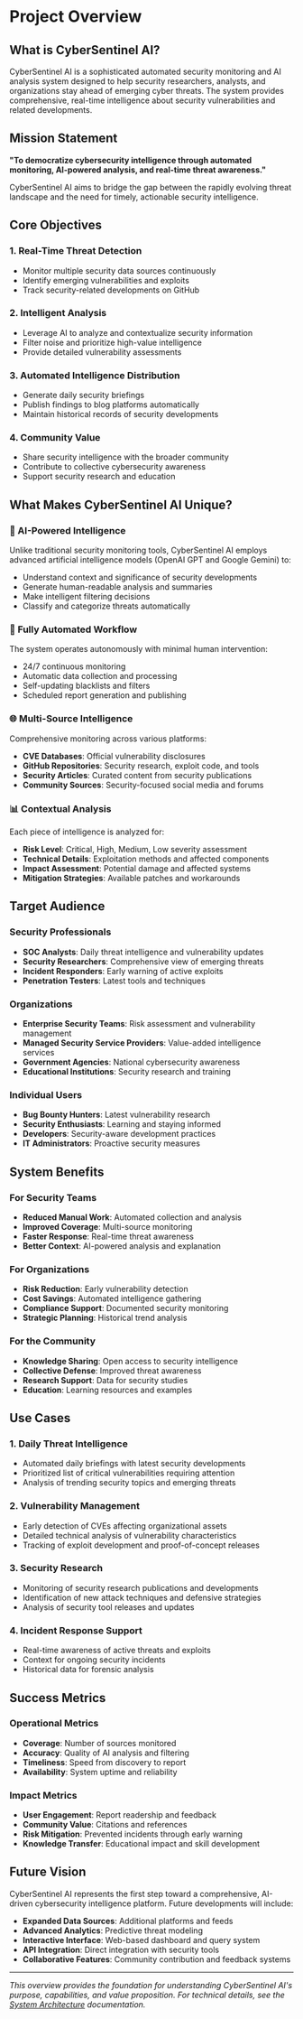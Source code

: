 # Project Overview

## What is CyberSentinel AI?

CyberSentinel AI is a sophisticated automated security monitoring and AI analysis system designed to help security researchers, analysts, and organizations stay ahead of emerging cyber threats. The system provides comprehensive, real-time intelligence about security vulnerabilities and related developments.

## Mission Statement

**"To democratize cybersecurity intelligence through automated monitoring, AI-powered analysis, and real-time threat awareness."**

CyberSentinel AI aims to bridge the gap between the rapidly evolving threat landscape and the need for timely, actionable security intelligence.

## Core Objectives

### 1. Real-Time Threat Detection
- Monitor multiple security data sources continuously
- Identify emerging vulnerabilities and exploits
- Track security-related developments on GitHub

### 2. Intelligent Analysis
- Leverage AI to analyze and contextualize security information
- Filter noise and prioritize high-value intelligence
- Provide detailed vulnerability assessments

### 3. Automated Intelligence Distribution
- Generate daily security briefings
- Publish findings to blog platforms automatically
- Maintain historical records of security developments

### 4. Community Value
- Share security intelligence with the broader community
- Contribute to collective cybersecurity awareness
- Support security research and education

## What Makes CyberSentinel AI Unique?

### 🤖 AI-Powered Intelligence
Unlike traditional security monitoring tools, CyberSentinel AI employs advanced artificial intelligence models (OpenAI GPT and Google Gemini) to:
- Understand context and significance of security developments
- Generate human-readable analysis and summaries
- Make intelligent filtering decisions
- Classify and categorize threats automatically

### 🔄 Fully Automated Workflow
The system operates autonomously with minimal human intervention:
- 24/7 continuous monitoring
- Automatic data collection and processing
- Self-updating blacklists and filters
- Scheduled report generation and publishing

### 🌐 Multi-Source Intelligence
Comprehensive monitoring across various platforms:
- **CVE Databases**: Official vulnerability disclosures
- **GitHub Repositories**: Security research, exploit code, and tools
- **Security Articles**: Curated content from security publications
- **Community Sources**: Security-focused social media and forums

### 📊 Contextual Analysis
Each piece of intelligence is analyzed for:
- **Risk Level**: Critical, High, Medium, Low severity assessment
- **Technical Details**: Exploitation methods and affected components
- **Impact Assessment**: Potential damage and affected systems
- **Mitigation Strategies**: Available patches and workarounds

## Target Audience

### Security Professionals
- **SOC Analysts**: Daily threat intelligence and vulnerability updates
- **Security Researchers**: Comprehensive view of emerging threats
- **Incident Responders**: Early warning of active exploits
- **Penetration Testers**: Latest tools and techniques

### Organizations
- **Enterprise Security Teams**: Risk assessment and vulnerability management
- **Managed Security Service Providers**: Value-added intelligence services
- **Government Agencies**: National cybersecurity awareness
- **Educational Institutions**: Security research and training

### Individual Users
- **Bug Bounty Hunters**: Latest vulnerability research
- **Security Enthusiasts**: Learning and staying informed
- **Developers**: Security-aware development practices
- **IT Administrators**: Proactive security measures

## System Benefits

### For Security Teams
- **Reduced Manual Work**: Automated collection and analysis
- **Improved Coverage**: Multi-source monitoring
- **Faster Response**: Real-time threat awareness
- **Better Context**: AI-powered analysis and explanation

### For Organizations
- **Risk Reduction**: Early vulnerability detection
- **Cost Savings**: Automated intelligence gathering
- **Compliance Support**: Documented security monitoring
- **Strategic Planning**: Historical trend analysis

### For the Community
- **Knowledge Sharing**: Open access to security intelligence
- **Collective Defense**: Improved threat awareness
- **Research Support**: Data for security studies
- **Education**: Learning resources and examples

## Use Cases

### 1. Daily Threat Intelligence
- Automated daily briefings with latest security developments
- Prioritized list of critical vulnerabilities requiring attention
- Analysis of trending security topics and emerging threats

### 2. Vulnerability Management
- Early detection of CVEs affecting organizational assets
- Detailed technical analysis of vulnerability characteristics
- Tracking of exploit development and proof-of-concept releases

### 3. Security Research
- Monitoring of security research publications and developments
- Identification of new attack techniques and defensive strategies
- Analysis of security tool releases and updates

### 4. Incident Response Support
- Real-time awareness of active threats and exploits
- Context for ongoing security incidents
- Historical data for forensic analysis

## Success Metrics

### Operational Metrics
- **Coverage**: Number of sources monitored
- **Accuracy**: Quality of AI analysis and filtering
- **Timeliness**: Speed from discovery to report
- **Availability**: System uptime and reliability

### Impact Metrics
- **User Engagement**: Report readership and feedback
- **Community Value**: Citations and references
- **Risk Mitigation**: Prevented incidents through early warning
- **Knowledge Transfer**: Educational impact and skill development

## Future Vision

CyberSentinel AI represents the first step toward a comprehensive, AI-driven cybersecurity intelligence platform. Future developments will include:

- **Expanded Data Sources**: Additional platforms and feeds
- **Advanced Analytics**: Predictive threat modeling
- **Interactive Interface**: Web-based dashboard and query system
- **API Integration**: Direct integration with security tools
- **Collaborative Features**: Community contribution and feedback systems

---

*This overview provides the foundation for understanding CyberSentinel AI's purpose, capabilities, and value proposition. For technical details, see the [System Architecture](System-Architecture.md) documentation.*